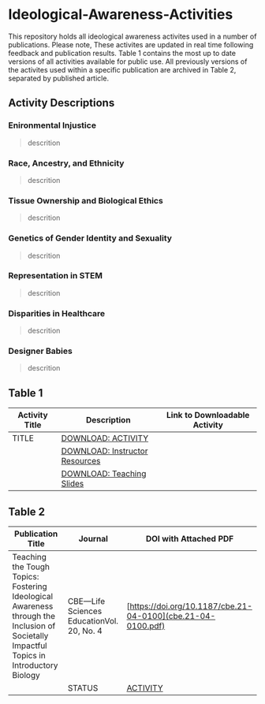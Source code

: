 # Ideological-Awareness-Activities

This repository holds all ideological awareness activites used in a number of publications. Please note, These activites are updated in real time following feedback and publication results. Table 1 contains the most up to date versions of all activities available for public use. All previously versions of the activites used within a specific publication are archived in Table 2, separated by published article.

## Activity Descriptions

### Enironmental Injustice
> descrition

### Race, Ancestry, and Ethnicity
> descrition

### Tissue Ownership and Biological Ethics
> descrition

### Genetics of Gender Identity and Sexuality
> descrition

### Representation in STEM
> descrition

### Disparities in Healthcare
> descrition

### Designer Babies
> descrition

## Table 1
Activity Title | Description  | Link to Downloadable Activity
-------------------------------------|------------------------------------ | -----------------------------------------------------
TITLE | [DOWNLOAD: ACTIVITY]()
&nbsp;| [DOWNLOAD: Instructor Resources]()
&nbsp;| [DOWNLOAD: Teaching Slides]()

## Table 2
Publication Title | Journal  | DOI with Attached PDF
-------------------------------------|------------------------------------ | -----------------------------------------------------
Teaching the Tough Topics: Fostering Ideological Awareness through the Inclusion of Societally Impactful Topics in Introductory Biology  | CBE—Life Sciences EducationVol. 20, No. 4   | [https://doi.org/10.1187/cbe.21-04-0100](cbe.21-04-0100.pdf)
&nbsp; | STATUS |  [ACTIVITY](LINK)




